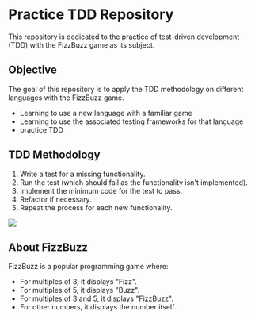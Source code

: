# Practice TDD Repository

This repository is dedicated to the practice of test-driven development (TDD) with the FizzBuzz game as its subject.

## Objective

The goal of this repository is to apply the TDD methodology on different languages with the FizzBuzz game.

- Learning to use a new language with a familiar game
- Learning to use the associated testing frameworks for that language
- practice TDD

## TDD Methodology

1. Write a test for a missing functionality.
2. Run the test (which should fail as the functionality isn't implemented).
3. Implement the minimum code for the test to pass.
4. Refactor if necessary.
5. Repeat the process for each new functionality.

<img src ="https://marsner.com/wp-content/uploads/test-driven-development-TDD.png">

## About FizzBuzz

FizzBuzz is a popular programming game where:

- For multiples of 3, it displays "Fizz".
- For multiples of 5, it displays "Buzz".
- For multiples of 3 and 5, it displays "FizzBuzz".
- For other numbers, it displays the number itself.
